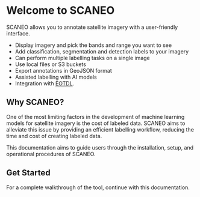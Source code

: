 # Welcome to SCANEO

SCANEO allows you to annotate satellite imagery with a user-friendly interface.

- Display imagery and pick the bands and range you want to see
- Add classification, segmentation and detection labels to your imagery
- Can perform multiple labelling tasks on a single image
- Use local files or S3 buckets
- Export annotations in GeoJSON format
- Assisted labelling with AI models
- Integration with [EOTDL](https://eotdl.com).

## Why SCANEO?

One of the most limiting factors in the development of machine learning models for satellite imagery is the cost of labeled data. SCANEO aims to alleviate this issue by providing an efficient labelling workflow, reducing the time and cost of creating labeled data.

This documentation aims to guide users through the installation, setup, and operational procedures of SCANEO.

## Get Started

For a complete walkthrough of the tool, continue with this documentation.
